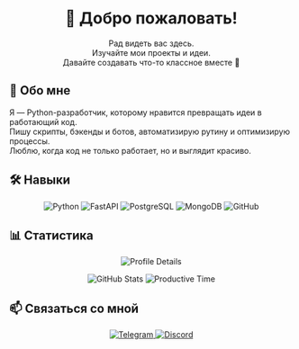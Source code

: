<h1 align="center">👋 Добро пожаловать!</h1>
<p align="center">
  Рад видеть вас здесь.<br>
  Изучайте мои проекты и идеи.<br>
  Давайте создавать что-то классное вместе 🚀
</p>

<h2>🐍 Обо мне</h2>
<p>
  Я — Python-разработчик, которому нравится превращать идеи в работающий код.<br>
  Пишу скрипты, бэкенды и ботов, автоматизирую рутину и оптимизирую процессы.<br>
  Люблю, когда код не только работает, но и выглядит красиво.
</p>

<h2>🛠 Навыки</h2>
<p align="center">
  <img src="https://img.shields.io/badge/Python-3776AB?style=for-the-badge&logo=python&logoColor=white" alt="Python" />
  <img src="https://img.shields.io/badge/FastAPI-009688?style=for-the-badge&logo=fastapi&logoColor=white" alt="FastAPI" />
  <img src="https://img.shields.io/badge/PostgreSQL-4169E1?style=for-the-badge&logo=postgresql&logoColor=white" alt="PostgreSQL" />
  <img src="https://img.shields.io/badge/MongoDB-4EA94B?style=for-the-badge&logo=mongodb&logoColor=white" alt="MongoDB" />
  <img src="https://img.shields.io/badge/GitHub-181717?style=for-the-badge&logo=github&logoColor=white" alt="GitHub" />
</p>

<h2>📊 Статистика</h2>
<p align="center">
  <img src="https://github-profile-summary-cards.vercel.app/api/cards/profile-details?username=kirillysz&theme=dark" alt="Profile Details" />
</p>
<p align="center">
  <img src="https://github-profile-summary-cards.vercel.app/api/cards/stats?username=kirillysz&theme=dark" alt="GitHub Stats" />
  <img src="https://github-profile-summary-cards.vercel.app/api/cards/productive-time?username=kirillysz&theme=dark&utcOffset=8" alt="Productive Time" />
</p>


<h2>📫 Связаться со мной</h2>
<p align="center">
  <a href="https://t.me/oxyzdev">
    <img src="https://img.shields.io/badge/Telegram-26A5E4?style=for-the-badge&logo=telegram&logoColor=white" alt="Telegram" />
  </a>
  <a href="https://discord.com/users/678066730974576644">
    <img src="https://img.shields.io/badge/Discord-5865F2?style=for-the-badge&logo=discord&logoColor=white" alt="Discord" />
  </a>
</p>
